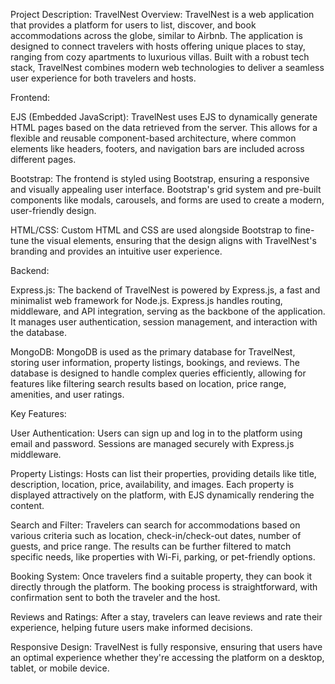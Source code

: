 Project Description: TravelNest
Overview:
TravelNest is a web application that provides a platform for users to list, discover, and book accommodations across the globe, similar to Airbnb. The application is designed to connect travelers with hosts offering unique places to stay, ranging from cozy apartments to luxurious villas. Built with a robust tech stack, TravelNest combines modern web technologies to deliver a seamless user experience for both travelers and hosts.

Frontend:

EJS (Embedded JavaScript): TravelNest uses EJS to dynamically generate HTML pages based on the data retrieved from the server. This allows for a flexible and reusable component-based architecture, where common elements like headers, footers, and navigation bars are included across different pages.

Bootstrap: The frontend is styled using Bootstrap, ensuring a responsive and visually appealing user interface. Bootstrap's grid system and pre-built components like modals, carousels, and forms are used to create a modern, user-friendly design.

HTML/CSS: Custom HTML and CSS are used alongside Bootstrap to fine-tune the visual elements, ensuring that the design aligns with TravelNest's branding and provides an intuitive user experience.

Backend:

Express.js: The backend of TravelNest is powered by Express.js, a fast and minimalist web framework for Node.js. Express.js handles routing, middleware, and API integration, serving as the backbone of the application. It manages user authentication, session management, and interaction with the database.

MongoDB: MongoDB is used as the primary database for TravelNest, storing user information, property listings, bookings, and reviews. The database is designed to handle complex queries efficiently, allowing for features like filtering search results based on location, price range, amenities, and user ratings.

Key Features:

User Authentication: Users can sign up and log in to the platform using email and password. Sessions are managed securely with Express.js middleware.

Property Listings: Hosts can list their properties, providing details like title, description, location, price, availability, and images. Each property is displayed attractively on the platform, with EJS dynamically rendering the content.

Search and Filter: Travelers can search for accommodations based on various criteria such as location, check-in/check-out dates, number of guests, and price range. The results can be further filtered to match specific needs, like properties with Wi-Fi, parking, or pet-friendly options.

Booking System: Once travelers find a suitable property, they can book it directly through the platform. The booking process is straightforward, with confirmation sent to both the traveler and the host.

Reviews and Ratings: After a stay, travelers can leave reviews and rate their experience, helping future users make informed decisions.

Responsive Design: TravelNest is fully responsive, ensuring that users have an optimal experience whether they're accessing the platform on a desktop, tablet, or mobile device.
